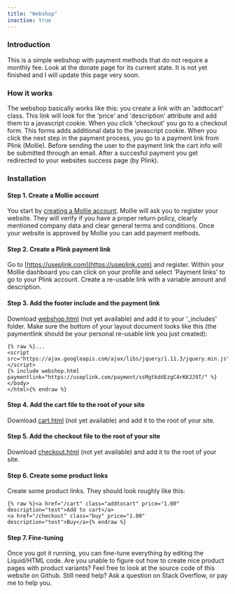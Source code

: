 ```yaml
---
title: "Webshop"
inactive: true
---
```


### Introduction

This is a simple webshop with payment methods that do not require a monthly fee. Look at the donate page for its current state. It is not yet finished and I will update this page very soon.

### How it works

The webshop basically works like this: you create a link with an 'addtocart' class. This link will look for the 'price' and 'description' attribute and add them to a javascript cookie. When you click 'checkout' you go to a checkout form. This forms adds additional data to the javascript cookie. When you click the next step in the payment process, you go to a payment link from Plink (Mollie). Before sending the user to the payment link the cart info will be submitted through an email. After a succesful payment you get redirected to your websites success page (by Plink). 

### Installation

#### Step 1. Create a Mollie account

You start by [creating a Mollie account](https://www.mollie.com). Mollie will ask you to register your website. They will verify if you have a proper return policy, clearly mentioned company data and clear general terms and conditions. Once your website is approved by Mollie you can add payment methods.

#### Step 2. Create a Plink payment link

Go to [https://useplink.com](https://useplink.com) and register. Within your Mollie dashboard you can click on your profile and select 'Payment links' to go to your Plink account. Create a re-usable link with a variable amount and description.

#### Step 3. Add the footer include and the payment link

Download [webshop.html](#) (not yet available) and add it to your '_includes' folder. Make sure the bottom of your layout document looks like this (the paymentlink should be your personal re-usable link you just created):

```
{% raw %}...
<script src="https://ajax.googleapis.com/ajax/libs/jquery/1.11.3/jquery.min.js"></script>
{% include webshop.html paymentlink="https://useplink.com/payment/ssMgtkddEzgC4rKKJJ9T/" %}
</body>
</html>{% endraw %}
```

#### Step 4. Add the cart file to the root of your site

Download [cart.html](#) (not yet available) and add it to the root of your site.

#### Step 5. Add the checkout file to the root of your site

Download [checkout.html](#) (not yet available) and add it to the root of your site.

#### Step 6. Create some product links

Create some product links. They should look roughly like this:

```
{% raw %}<a href="/cart" class="addtocart" price="1.00" description="test">Add to cart</a>
<a href="/checkout" class="buy" price="1.00" description="test">Buy</a>{% endraw %}
```

#### Step 7. Fine-tuning

Once you got it running, you can fine-tune everything by editing the Liquid/HTML code. Are you unable to figure out how to create nice product pages with product variants? Feel free to look at the source code of this website on Github. Still need help? Ask a question on Stack Overflow, or pay me to help you.